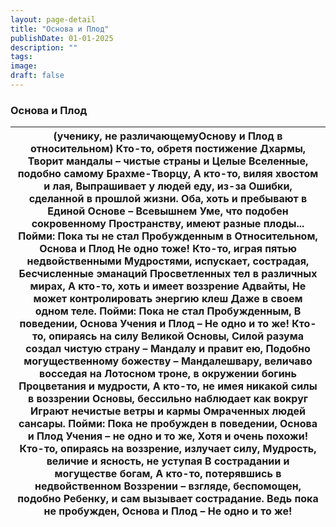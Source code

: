 ```yaml
---
layout: page-detail
title: "Основа и Плод"
publishDate: 01-01-2025
description: ""
tags:
image:
draft: false
---
```


### Основа и Плод

| (ученику, не различающемуОснову и Плод в относительном)  Кто-то, обретя постижение Дхармы,  Творит мандалы – чистые страны и  Целые Вселенные, подобно самому  Брахме-Творцу,  А кто-то, виляя хвостом и лая,  Выпрашивает у людей еду, из-за  Ошибки, сделанной в прошлой жизни.  Оба, хоть и пребывают в Единой Основе –  Всевышнем Уме, что подобен сокровенному  Пространству, имеют разные плоды...  Пойми: Пока ты не стал Пробужденным в  Относительном, Основа и Плод  Не одно тоже!  Кто-то, играя пятью недвойственными  Мудростями, испускает, сострадая,  Бесчисленные эманаций  Просветленных тел в различных мирах,  А кто-то, хоть и имеет воззрение Адвайты,  Не может контролировать энергию клеш  Даже в своем одном теле.  Пойми: Пока не стал Пробужденным,  В поведении, Основа Учения и Плод –  Не одно и то же!  Кто-то, опираясь на силу Великой Основы,  Силой разума создал чистую страну –  Мандалу и правит ею,  Подобно могущественному божеству –  Мандалешвару, величаво восседая на  Лотосном троне, в окружении богинь  Процветания и мудрости,  А кто-то, не имея никакой силы в воззрении  Основы, бессильно наблюдает как вокруг  Играют нечистые ветры и кармы  Омраченных людей сансары.  Пойми: Пока не пробужден в поведении,  Основа и Плод Учения – не одно и то же,  Хотя и очень похожи!  Кто-то, опираясь на воззрение, излучает силу,  Мудрость, величие и ясность, не уступая  В сострадании и могуществе богам,  А кто-то, потерявшись в недвойственном  Воззрении – взгляде, беспомощен, подобно  Ребенку, и сам вызывает сострадание.  Ведь пока не пробужден, Основа и Плод –  Не одно и то же! |
| -------------------------------------------------------------------------------------------------------------------------------------------------------------------------------------------------------------------------------------------------------------------------------------------------------------------------------------------------------------------------------------------------------------------------------------------------------------------------------------------------------------------------------------------------------------------------------------------------------------------------------------------------------------------------------------------------------------------------------------------------------------------------------------------------------------------------------------------------------------------------------------------------------------------------------------------------------------------------------------------------------------------------------------------------------------------------------------------------------------------------------------------------------------------------------------------------------------------------------------------------------------------------------------------------------------------------------------------------------------------------------------------------------------------------------------------------------------------------------------------------------------------------------------------------------------------------------------------------------------------------------------------------- |
  
  
